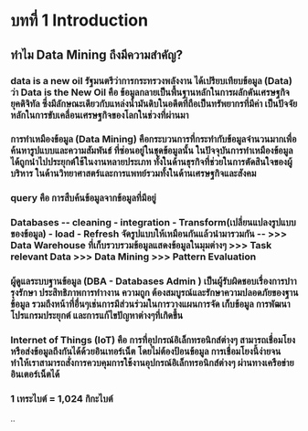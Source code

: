 # บทที่ 1 Introduction
## ทำไม Data Mining ถึงมีความสำคัญ?
### data is a new oil รัฐมนตรีว่าการกระทรวงพลังงาน ได้เปรียบเทียบข้อมูล (Data) ว่า Data is the New Oil คือ ข้อมูลกลายเป็นพื้นฐานหลักในการผลักดันเศรษฐกิจยุคดิจิทัล ซึ่งมีลักษณะเดียวกับแหล่งน้ำมันดิบในอดีตที่ถือเป็นทรัพยากรที่มีค่า เป็นปัจจัยหลักในการขับเคลื่อนเศรษฐกิจของโลกในช่วงที่ผ่านมา
### การทําเหมืองข้อมูล (Data Mining) คือกระบวนการที่กระทํากับข้อมูลจํานวนมากเพื่อค้นหารูปแบบและความสัมพันธ์ ที่ซ่อนอยู่ในชุดข้อมูลนั้น ในปัจจุบันการทําเหมืองข้อมูลได้ถูกนําไปประยุกต์ใช้ในงานหลายประเภท ทั้งในด้านธุรกิจที่ช่วยในการตัดสินใจของผู้บริหาร ในด้านวิทยาศาสตร์และการแพทย์รวมทั้งในด้านเศรษฐกิจและสังคม
### query คือ การสืบค้นข้อมูลจากข้อมูลที่มีอยู่
### Databases -- cleaning - integration - Transform(เปลี่ยนแปลงรูปแบบของข้อมูล) - load - Refresh จัดรูปแบบให้เหมือนกันแล้วนำมารวมกัน -- >>> Data Warehouse ที่เก็บรวบรวมข้อมูลแสดงข้อมูลในมุมต่างๆ >>> Task relevant Data >>> Data Mining >>> Pattern Evaluation
### ผู้ดูแลระบบฐานข้อมูล (DBA - Databases Admin ) เป็นผู้รับผิดชอบเรื่องการบำารุงรักษา ประสิทธิภาพการทำางาน ความถูก ต้องสมบูรณ์และรักษาความปลอดภัยของฐานข้อมูล รวมถึงหน้าที่อื่นๆเช่นการมีส่วนร่วมในการวางแผนการจัด เก็บข้อมูล การพัฒนาโปรแกรมประยุกต์ และการแก้ไขปัญหาต่างๆที่เกิดขึ้น
### Internet of Things (IoT) คือ การที่อุปกรณ์อิเล็กทรอนิกส์ต่างๆ สามารถเชื่อมโยงหรือส่งข้อมูลถึงกันได้ด้วยอินเทอร์เน็ต โดยไม่ต้องป้อนข้อมูล การเชื่อมโยงนี้ง่ายจนทำให้เราสามารถสั่งการควบคุมการใช้งานอุปกรณ์อิเล็กทรอนิกส์ต่างๆ ผ่านทางเครือข่ายอินเตอร์เน็ตได้ 
### 1 เทระไบต์ = 1,024 กิกะไบต์
..
